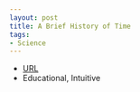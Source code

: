```yaml
---
layout: post
title: A Brief History of Time
tags:
- Science
---
```



- [URL](http://www.goodreads.com/book/show/3869.A_Brief_History_of_Time)
- Educational, Intuitive
